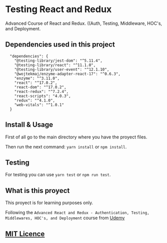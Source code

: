 # Testing React and Redux
Advanced Course of React and Redux. ((Auth, Testing, Middleware, HOC's, and Deployment.

## <a name="dependencies">Dependencies used in this project</a>

````
  "dependencies": {
    "@testing-library/jest-dom": "^5.11.4",
    "@testing-library/react": "^11.1.0",
    "@testing-library/user-event": "^12.1.10",
    "@wojtekmaj/enzyme-adapter-react-17": "^0.6.3",
    "enzyme": "^3.11.0",
    "react": "^17.0.2",
    "react-dom": "^17.0.2",
    "react-redux": "^7.2.4",
    "react-scripts": "4.0.3",
    "redux": "^4.1.0",
    "web-vitals": "^1.0.1"
  }
````

## <a name="howtoinstall">Install & Usage</a>

First of all go to the main directory where you have the proyect files.

Then run the next command: `yarn install` or `npm install`.

## <a name="testing">Testing</a>

For testing you can use `yarn test` or `npm run test`.

## <a name="about">What is this proyect</a>

This proyect is for learning purposes only.

Following the `Advanced React and Redux - Authentication, Testing, Middlewares, HOC's, and Deployment` course from [Udemy](https://www.udemy.com/course/react-redux-tutorial/)

## [MIT Licence](https://github.com/JuanGidoni/testingReactRedux/blob/master/LICENSE) 

